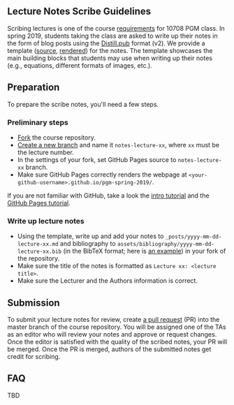 Lecture Notes Scribe Guidelines
-------------------------------

Scribing lectures is one of the course [requirements](https://sailinglab.github.io/pgm-spring-2019/description/#grading) for 10708 PGM class.
In spring 2019, students taking the class are asked to write up their notes in the form of blog posts using the [Distill.pub](https://distill.pub/) format (v2).
We provide a template ([source](https://github.com/sailinglab/pgm-spring-2019/blob/master/_posts/2019-01-09-lecture-notes-template.md), [rendered](https://sailinglab.github.io/pgm-spring-2019/notes/lecture-notes-template/)) for the notes.
The template showcases the main building blocks that students may use when writing up their notes (e.g., equations, different formats of images, etc.).

## Preparation

To prepare the scribe notes, you'll need a few steps.

### Preliminary steps
- [Fork](https://help.github.com/articles/fork-a-repo/) the course repository.
- [Create a new branch](https://help.github.com/articles/creating-and-deleting-branches-within-your-repository/) and name it `notes-lecture-xx`, where `xx` must be the lecture number.
- In the settings of your fork, set GitHub Pages source to `notes-lecture-xx` branch.
- Make sure GitHub Pages correctly renders the webpage at `<your-github-username>.github.io/pgm-spring-2019/`.

If you are not familiar with GitHub, take a look the [intro tutorial](https://guides.github.com/activities/hello-world/) and the [GitHub Pages tutorial](https://guides.github.com/features/pages/).

### Write up lecture notes
- Using the template, write up and add your notes to `_posts/yyyy-mm-dd-lecture-xx.md` and bibliography to `assets/bibliography/yyyy-mm-dd-lecture-xx.bib` (in the BibTeX format; here is [an example](https://github.com/sailinglab/pgm-spring-2019/blob/master/assets/bibliography/2019-01-09-lecture-notes-template.bib)) in your fork of the repository.
- Make sure the title of the notes is formatted as `Lecture xx: <lecture title>`.
- Make sure the Lecturer and the Authors information is correct.

## Submission

To submit your lecture notes for review, create [a pull request](https://help.github.com/articles/about-pull-requests/) (PR) into the master branch of the course repository.
You will be assigned one of the TAs as an editor who will review your notes and approve or request changes.
Once the editor is satisfied with the quality of the scribed notes, your PR will be merged.
Once the PR is merged, authors of the submitted notes get credit for scribing.

## FAQ

TBD
